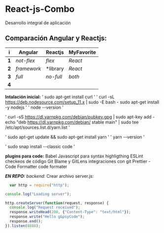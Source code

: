 # React-js-Combo
Desarrollo integral de aplicación 
## Comparación Angular y Reactjs:


   | i   |Angular | Reactjs     |MyFavorite
   |--- |--- | --- | ---
   |**1** |*not-flex* |*flex*   |*React*
   |**2** |*framework*|*library |*React*
   |**3** |*full*     |*no-full*|*both*
   |**4** |           |         |


****Intalación inicial:****
  ' sudo apt-get install curl '
  ' curl -sL https://deb.nodesource.com/setup_11.x | sudo -E bash -
  sudo apt-get install -y nodejs '
  ' node --version '

  ' curl -sS https://dl.yarnpkg.com/debian/pubkey.gpg | sudo apt-key add -
  echo "deb https://dl.yarnpkg.com/debian/ stable main" | sudo tee /etc/apt/sources.list.d/yarn.list '
  
  ' sudo apt-get update && sudo apt-get install yarn '
  ' yarn --version '

  ' sudo snap install --classic code '
  
  ****plugins para code:****
  Babel Javascript para syntax highligthing
  ESLint checkeos de código
  Git Blame y GitLens integraciones con git
  Prettier - Code Formatter code formater

***EN REPO:***
_backend:_ 
Crear archivo server.js:

```javascript
  var http = require("http");

console.log("Loading server");

http.createServer(function(request, response) {
  console.log("Request received");
  response.writeHead(200, {"Content-Type": "text/html"});
  response.write("Hello g&psyCode");
  response.end();
}).listen(8888);
```

